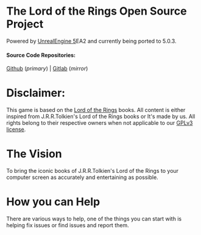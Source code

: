 # The Lord of the Rings Open Source Project

Powered by [UnrealEngine 5](https://www.unrealengine.com/unreal-engine-5)EA2 and currently being ported to 5.0.3.

#### Source Code Repositories: 
[Github](https://github.com/LotROPS-Project/LotROPS_Project/) (_primary_) | [Gitlab](https://gitlab.com/Cherio-ol-Chap/LotROPS_Project/) (_mirror_)

# Disclaimer:
This game is based on the [Lord of the Rings](https://wikipedia.org/wiki/The_Lord_of_the_Rings) books. All content is either inspired from J.R.R.Tolkien's Lord of the Rings books or It's made by us.
All rights belong to their respective owners when not applicable to our [GPLv3 license](https://www.gnu.org/licenses/gpl-3.0.en.html).

# The Vision
To bring the iconic books of J.R.R.Tolkien's Lord of the Rings to your computer screen as accurately and entertaining as possible.

# How you can Help
There are various ways to help, one of the things you can start with is helping fix issues or find issues and report them.

